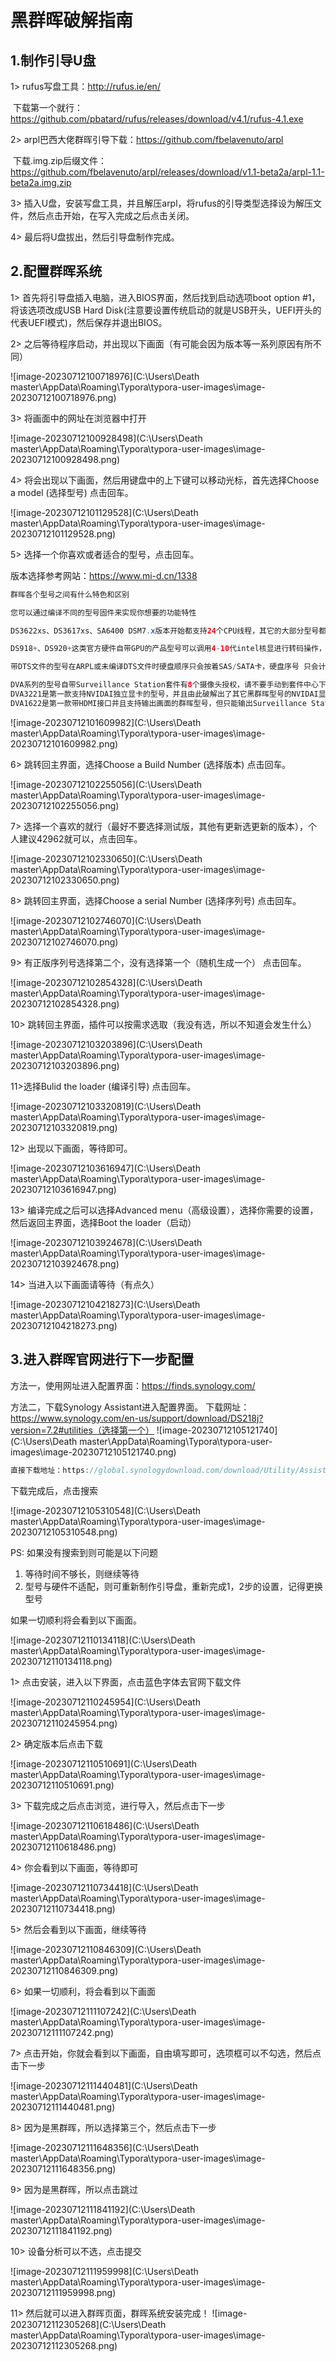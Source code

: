 # 黑群晖破解指南



## 1.制作引导U盘

1> rufus写盘工具：http://rufus.ie/en/

​	下载第一个就行：https://github.com/pbatard/rufus/releases/download/v4.1/rufus-4.1.exe



2> arpl巴西大佬群晖引导下载：https://github.com/fbelavenuto/arpl

​	下载.img.zip后缀文件：https://github.com/fbelavenuto/arpl/releases/download/v1.1-beta2a/arpl-1.1-beta2a.img.zip



3> 插入U盘，安装写盘工具，并且解压arpl，将rufus的引导类型选择设为解压文件，然后点击开始，在写入完成之后点击关闭。

4> 最后将U盘拔出，然后引导盘制作完成。





## 2.配置群晖系统

1> 首先将引导盘插入电脑，进入BIOS界面，然后找到启动选项boot option #1，将该选项改成USB Hard Disk(注意要设置传统启动的就是USB开头，UEFI开头的代表UEFI模式)，然后保存并退出BIOS。



2> 之后等待程序启动，并出现以下画面（有可能会因为版本等一系列原因有所不同）

![image-20230712100718976](C:\Users\Death master\AppData\Roaming\Typora\typora-user-images\image-20230712100718976.png)



3> 将画面中的网址在浏览器中打开

![image-20230712100928498](C:\Users\Death master\AppData\Roaming\Typora\typora-user-images\image-20230712100928498.png)



4> 将会出现以下画面，然后用键盘中的上下键可以移动光标，首先选择Choose a model (选择型号) 点击回车。

![image-20230712101129528](C:\Users\Death master\AppData\Roaming\Typora\typora-user-images\image-20230712101129528.png)



5> 选择一个你喜欢或者适合的型号，点击回车。

版本选择参考网站：https://www.mi-d.cn/1338

```java
群晖各个型号之间有什么特色和区别

您可以通过编译不同的型号固件来实现你想要的功能特性

DS3622xs、DS3617xs、SA6400 DSM7.x版本开始都支持24个CPU线程，其它的大部分型号都最多只支持8个线程（DS918、DS920）或16个线程，如果你的CPU核心线程都多的情况下可能会有很多闲置核心，因为他们可能只调用8条线程。查询你的黑群晖支持多少线程可以看一下这里https://www.mi-d.cn/7614

DS918+、DS920+这类官方硬件自带GPU的产品型号可以调用4-10代intel核显进行转码操作，可以减少低端型号转码时cpu的占用。但是11代开始因为群晖的linux内核非常老，并且升级版本基本就只制裁一下盗版，换换UI换个皮肤做做样子，最重要的内核几乎没升级过（DSM版本和内核没多大关系）。目前只有SA6400是5.1 linux内核，其它的型号都停留在4.4或更早的3.x内核，所以其它型号能驱动核显最多只能支持到intel10代。目前是有SA6400移植驱动的固件[详情参考jim大佬博客](https://blog.jim.plus/blog/post/jim/synology-sa6400-with-i915)

带DTS文件的型号在ARPL或未编译DTS文件时硬盘顺序只会按着SAS/SATA卡，硬盘序号 只会计算有插入的硬盘的插槽，，例如两张4口SATA，就算你只在两张SATA卡最后一个口上插硬盘，只要你其它口不插硬盘，开机它也会显示硬盘序显示为硬盘1 硬盘2。并不会像非DTS型号一样显示硬盘4和硬盘8。但是他也有一个好处就是在普通引导下不会乱报SATA口错误。DTS型号截止到2023年1月清单：DS920+,DS923+, DS1520+, DS1621+, DS1821+, DS2422+,DVA1622, FS2500, SA6400。

DVA系列的型号自带Surveillance Station套件有8个摄像头授权，请不要手动到套件中心下载，装完系统之后联网自动下载
DVA3221是第一款支持NVIDAI独立显卡的型号，并且由此破解出了其它黑群晖型号的NVIDAI显卡驱动  详情查看[矿神的博客](https://imnks.com/7009.html)
DVA1622是第一款带HDMI接口并且支持输出画面的群晖型号，但只能输出Surveillance Station的监控画面。
```

![image-20230712101609982](C:\Users\Death master\AppData\Roaming\Typora\typora-user-images\image-20230712101609982.png)



6> 跳转回主界面，选择Choose a Build Number (选择版本) 点击回车。

![image-20230712102255056](C:\Users\Death master\AppData\Roaming\Typora\typora-user-images\image-20230712102255056.png)



7> 选择一个喜欢的就行（最好不要选择测试版，其他有更新选更新的版本），个人建议42962就可以，点击回车。

![image-20230712102330650](C:\Users\Death master\AppData\Roaming\Typora\typora-user-images\image-20230712102330650.png)



8> 跳转回主界面，选择Choose a serial Number (选择序列号) 点击回车。

![image-20230712102746070](C:\Users\Death master\AppData\Roaming\Typora\typora-user-images\image-20230712102746070.png)



9> 有正版序列号选择第二个，没有选择第一个（随机生成一个） 点击回车。

![image-20230712102854328](C:\Users\Death master\AppData\Roaming\Typora\typora-user-images\image-20230712102854328.png)



10> 跳转回主界面，插件可以按需求选取（我没有选，所以不知道会发生什么）

![image-20230712103203896](C:\Users\Death master\AppData\Roaming\Typora\typora-user-images\image-20230712103203896.png)



11>选择Bulid the loader (编译引导) 点击回车。

![image-20230712103320819](C:\Users\Death master\AppData\Roaming\Typora\typora-user-images\image-20230712103320819.png)



12> 出现以下画面，等待即可。

![image-20230712103616947](C:\Users\Death master\AppData\Roaming\Typora\typora-user-images\image-20230712103616947.png)



13> 编译完成之后可以选择Advanced menu（高级设置），选择你需要的设置，然后返回主界面，选择Boot the loader（启动）

![image-20230712103924678](C:\Users\Death master\AppData\Roaming\Typora\typora-user-images\image-20230712103924678.png)



14> 当进入以下画面请等待（有点久）

![image-20230712104218273](C:\Users\Death master\AppData\Roaming\Typora\typora-user-images\image-20230712104218273.png)



## 3.进入群晖官网进行下一步配置

方法一，使用网址进入配置界面：https://finds.synology.com/

方法二，下载Synology Assistant进入配置界面。
下载网址：https://www.synology.com/en-us/support/download/DS218j?version=7.2#utilities（选择第一个）
![image-20230712105121740](C:\Users\Death master\AppData\Roaming\Typora\typora-user-images\image-20230712105121740.png)

```java
直接下载地址：https://global.synologydownload.com/download/Utility/Assistant/7.0.4-50051/Windows/synology-assistant-7.0.4-50051.exe?model=DS218j&bays=2&dsm_version=7.2&build_number=64570

```

下载完成后，点击搜索

![image-20230712105310548](C:\Users\Death master\AppData\Roaming\Typora\typora-user-images\image-20230712105310548.png)

PS: 如果没有搜索到则可能是以下问题

1. 等待时间不够长，则继续等待
2. 型号与硬件不适配，则可重新制作引导盘，重新完成1，2步的设置，记得更换型号



如果一切顺利将会看到以下画面。

![image-20230712110134118](C:\Users\Death master\AppData\Roaming\Typora\typora-user-images\image-20230712110134118.png)



1> 点击安装，进入以下界面，点击蓝色字体去官网下载文件 

![image-20230712110245954](C:\Users\Death master\AppData\Roaming\Typora\typora-user-images\image-20230712110245954.png)



2> 确定版本后点击下载

![image-20230712110510691](C:\Users\Death master\AppData\Roaming\Typora\typora-user-images\image-20230712110510691.png)



3> 下载完成之后点击浏览，进行导入，然后点击下一步

![image-20230712110618486](C:\Users\Death master\AppData\Roaming\Typora\typora-user-images\image-20230712110618486.png)



4> 你会看到以下画面，等待即可

![image-20230712110734418](C:\Users\Death master\AppData\Roaming\Typora\typora-user-images\image-20230712110734418.png)



5> 然后会看到以下画面，继续等待

![image-20230712110846309](C:\Users\Death master\AppData\Roaming\Typora\typora-user-images\image-20230712110846309.png)



6> 如果一切顺利，将会看到以下画面

![image-20230712111107242](C:\Users\Death master\AppData\Roaming\Typora\typora-user-images\image-20230712111107242.png)



7> 点击开始，你就会看到以下画面，自由填写即可，选项框可以不勾选，然后点击下一步

![image-20230712111440481](C:\Users\Death master\AppData\Roaming\Typora\typora-user-images\image-20230712111440481.png)



8> 因为是黑群晖，所以选择第三个，然后点击下一步

![image-20230712111648356](C:\Users\Death master\AppData\Roaming\Typora\typora-user-images\image-20230712111648356.png)



9> 因为是黑群晖，所以点击跳过

![image-20230712111841192](C:\Users\Death master\AppData\Roaming\Typora\typora-user-images\image-20230712111841192.png)



10> 设备分析可以不选，点击提交

![image-20230712111959998](C:\Users\Death master\AppData\Roaming\Typora\typora-user-images\image-20230712111959998.png)



11> 然后就可以进入群晖页面，群晖系统安装完成！
![image-20230712112305268](C:\Users\Death master\AppData\Roaming\Typora\typora-user-images\image-20230712112305268.png)